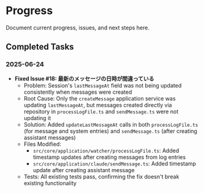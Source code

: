 # Progress

Document current progress, issues, and next steps here.

## Completed Tasks

### 2025-06-24

- **Fixed Issue #18: 最新のメッセージの日時が間違っている**
  - Problem: Session's `lastMessageAt` field was not being updated consistently when messages were created
  - Root Cause: Only the `createMessage` application service was updating `lastMessageAt`, but messages created directly via repository in `processLogFile.ts` and `sendMessage.ts` were not updating it
  - Solution: Added `updateLastMessageAt` calls in both `processLogFile.ts` (for message and system entries) and `sendMessage.ts` (after creating assistant messages)
  - Files Modified:
    - `src/core/application/watcher/processLogFile.ts`: Added timestamp updates after creating messages from log entries
    - `src/core/application/claude/sendMessage.ts`: Added timestamp update after creating assistant message
  - Tests: All existing tests pass, confirming the fix doesn't break existing functionality